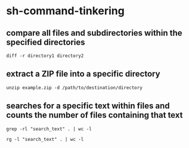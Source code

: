 # sh-command-tinkering
## compare all files and subdirectories within the specified directories
```shell
diff -r directory1 directory2
```
## extract a ZIP file into a specific directory
```shell
unzip example.zip -d /path/to/destination/directory
```
## searches for a specific text within files and counts the number of files containing that text
```shell
grep -rl "search_text" . | wc -l
```
```shell
rg -l "search_text" . | wc -l
```
